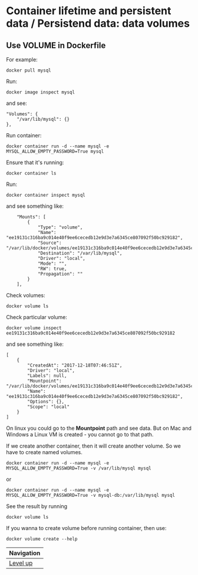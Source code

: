 # Container lifetime and persistent data / Persistend data: data volumes #

## Use **VOLUME** in **Dockerfile** ##

For example:

    docker pull mysql

Run:

    docker image inspect mysql

and see:

    "Volumes": {
        "/var/lib/mysql": {}
    },

Run container:

    docker container run -d --name mysql -e MYSQL_ALLOW_EMPTY_PASSWORD=True mysql

Ensure that it's running:

    docker container ls

Run:

    docker container inspect mysql

and see something like:

        "Mounts": [
            {
                "Type": "volume",
                "Name": "ee19131c316ba9c014e40f9ee6cecedb12e9d3e7a6345ce807092f50bc929182",
                "Source": "/var/lib/docker/volumes/ee19131c316ba9c014e40f9ee6cecedb12e9d3e7a6345ce807092f50bc929182/_data",
                "Destination": "/var/lib/mysql",
                "Driver": "local",
                "Mode": "",
                "RW": true,
                "Propagation": ""
            }
        ],

Check volumes:

    docker volume ls

Check particular volume:

    docker volume inspect ee19131c316ba9c014e40f9ee6cecedb12e9d3e7a6345ce807092f50bc929182

and see something like:

    [
        {
            "CreatedAt": "2017-12-18T07:46:51Z",
            "Driver": "local",
            "Labels": null,
            "Mountpoint": "/var/lib/docker/volumes/ee19131c316ba9c014e40f9ee6cecedb12e9d3e7a6345ce807092f50bc929182/_data",
            "Name": "ee19131c316ba9c014e40f9ee6cecedb12e9d3e7a6345ce807092f50bc929182",
            "Options": {},
            "Scope": "local"
        }
    ]

On linux you could go to the **Mountpoint** path and see data. But on Mac and Windows a Linux VM is created - you cannot go to that path.

If we create another container, then it will create another volume. So we have to create named volumes.

    docker container run -d --name mysql -e MYSQL_ALLOW_EMPTY_PASSWORD=True -v /var/lib/mysql mysql

or

    docker container run -d --name mysql -e MYSQL_ALLOW_EMPTY_PASSWORD=True -v mysql-db:/var/lib/mysql mysql

See the result by running

    docker volume ls

If you wanna to create volume before running container, then use:

    docker volume create --help

| Navigation               |
| ------------------------ |
| [Level up](../README.md) |
